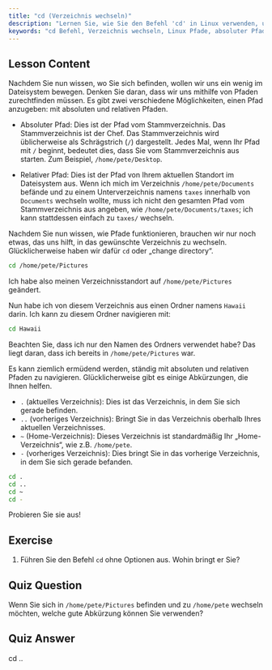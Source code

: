 ```yaml
---
title: "cd (Verzeichnis wechseln)"
description: "Lernen Sie, wie Sie den Befehl 'cd' in Linux verwenden, um Verzeichnisse zu navigieren. Verstehen Sie absolute, relative Pfade und nützliche Abkürzungen. Beginnen Sie Ihre Linux-Reise!"
keywords: "cd Befehl, Verzeichnis wechseln, Linux Pfade, absoluter Pfad, relativer Pfad, Linux Tutorial, Linux für Anfänger, Linux Navigation"
---
```


## Lesson Content

Nachdem Sie nun wissen, wo Sie sich befinden, wollen wir uns ein wenig im Dateisystem bewegen. Denken Sie daran, dass wir uns mithilfe von Pfaden zurechtfinden müssen. Es gibt zwei verschiedene Möglichkeiten, einen Pfad anzugeben: mit absoluten und relativen Pfaden.

- Absoluter Pfad: Dies ist der Pfad vom Stammverzeichnis. Das Stammverzeichnis ist der Chef. Das Stammverzeichnis wird üblicherweise als Schrägstrich (`/`) dargestellt. Jedes Mal, wenn Ihr Pfad mit `/` beginnt, bedeutet dies, dass Sie vom Stammverzeichnis aus starten. Zum Beispiel, `/home/pete/Desktop`.

- Relativer Pfad: Dies ist der Pfad von Ihrem aktuellen Standort im Dateisystem aus. Wenn ich mich im Verzeichnis `/home/pete/Documents` befände und zu einem Unterverzeichnis namens `taxes` innerhalb von `Documents` wechseln wollte, muss ich nicht den gesamten Pfad vom Stammverzeichnis aus angeben, wie `/home/pete/Documents/taxes`; ich kann stattdessen einfach zu `taxes/` wechseln.

Nachdem Sie nun wissen, wie Pfade funktionieren, brauchen wir nur noch etwas, das uns hilft, in das gewünschte Verzeichnis zu wechseln. Glücklicherweise haben wir dafür `cd` oder „change directory“.

```bash
cd /home/pete/Pictures
```

Ich habe also meinen Verzeichnisstandort auf `/home/pete/Pictures` geändert.

Nun habe ich von diesem Verzeichnis aus einen Ordner namens `Hawaii` darin. Ich kann zu diesem Ordner navigieren mit:

```bash
cd Hawaii
```

Beachten Sie, dass ich nur den Namen des Ordners verwendet habe? Das liegt daran, dass ich bereits in `/home/pete/Pictures` war.

Es kann ziemlich ermüdend werden, ständig mit absoluten und relativen Pfaden zu navigieren. Glücklicherweise gibt es einige Abkürzungen, die Ihnen helfen.

- `.` (aktuelles Verzeichnis): Dies ist das Verzeichnis, in dem Sie sich gerade befinden.
- `..` (vorheriges Verzeichnis): Bringt Sie in das Verzeichnis oberhalb Ihres aktuellen Verzeichnisses.
- `~` (Home-Verzeichnis): Dieses Verzeichnis ist standardmäßig Ihr „Home-Verzeichnis“, wie z.B. `/home/pete`.
- `-` (vorheriges Verzeichnis): Dies bringt Sie in das vorherige Verzeichnis, in dem Sie sich gerade befanden.

```bash
cd .
cd ..
cd ~
cd -
```

Probieren Sie sie aus!

## Exercise

1. Führen Sie den Befehl `cd` ohne Optionen aus. Wohin bringt er Sie?

## Quiz Question

Wenn Sie sich in `/home/pete/Pictures` befinden und zu `/home/pete` wechseln möchten, welche gute Abkürzung können Sie verwenden?

## Quiz Answer

cd ..
